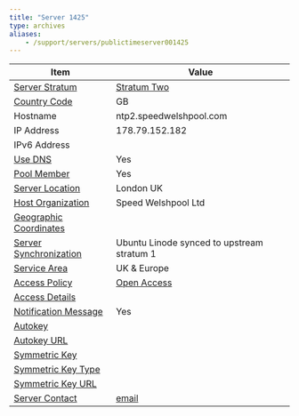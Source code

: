 ```yaml
---
title: "Server 1425"
type: archives
aliases:
    - /support/servers/publictimeserver001425
---
```


| Item | Value |
| ----- | ----- |
| [Server Stratum](/support/servers/serverstratum) | [Stratum Two](/support/servers/stratumtwotimeservers) |
| [Country Code](/support/servers/countrycode) | GB |
| Hostname |  ntp2.speedwelshpool.com  |
| IP Address |  178.79.152.182  |
| IPv6 Address | |
| [Use DNS](/support/servers/usedns) | Yes |
| [Pool Member](/support/servers/poolmember) | Yes  |
| [Server Location](/support/servers/serverlocation) | London UK |
| [Host Organization](/support/servers/hostorganization) |  Speed Welshpool Ltd |
| [ Geographic Coordinates](/support/servers/geographiccoordinates) |  |
| [Server Synchronization](/support/servers/serversynchronization) |  Ubuntu Linode synced to upstream stratum 1 |
| [Service Area](/support/servers/servicearea) |  UK & Europe |
| [Access Policy](/support/servers/accesspolicy) | [Open Access](/support/servers/openaccess) |
| [Access Details](/support/servers/accessdetails) |  |
| [Notification Message](/support/servers/notificationmessage) | Yes |
| [Autokey](/support/servers/autokey) |  |
| [Autokey URL](/support/servers/autokeyurl) | |
| [Symmetric Key](/support/servers/symmetrickey) | |
| [Symmetric Key Type](/support/servers/symmetrickeytype) | |
| [Symmetric Key URL](/support/servers/symmetrickeyurl) | |
| [Server Contact](/support/servers/servercontact) | [email](mailto:admin@speedwelshpool.com) |